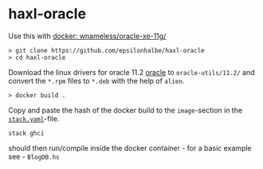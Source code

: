 # haxl-oracle

Use this with [docker: wnameless/oracle-xe-11g/](https://hub.docker.com/r/wnameless/oracle-xe-11g/)

```
> git clone https://github.com/epsilonhalbe/haxl-oracle
> cd haxl-oracle
```

Download the linux drivers for oracle 11.2 [oracle](http://www.oracle.com/technetwork/topics/linuxx86-64soft-092277.html)
to `oracle-utils/11.2/` and convert the `*.rpm` files to `*.deb` with the help of `alien`.

```
> docker build .
```

Copy and paste the hash of the docker build to the `image`-section in the [`stack.yaml`](./stack.yaml)-file.

```
stack ghci
```

should then run/compile inside the docker container - for a basic example see - `BlogDB.hs`
